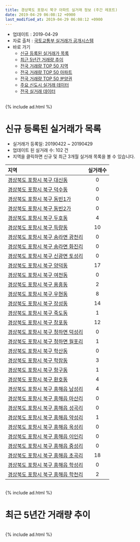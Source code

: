 ```yaml
---
title: 경상북도 포항시 북구 아파트 실거래 정보 (주간 레포트)
date: 2019-04-29 06:08:12 +0900
last_modified_at: 2019-04-29 06:08:12 +0900
---
```


* 업데이트 : 2019-04-29
* 자료 출처 : [국토교통부 실거래가 공개시스템](http://rt.molit.go.kr)
* 바로 가기
    * [신규 등록된 실거래가 목록](#신규-등록된-실거래가-목록)
    * [최근 5년간 거래량 추이](#최근-5년간-거래량-추이)
    * [전국 거래량 TOP 50 지역](https://inasie.github.io/apt-trade-info/최근-3개월-전국에서-가장-거래가-많이-발생한-지역)
    * [전국 거래량 TOP 50 아파트](https://inasie.github.io/apt-trade-info/최근-3개월-전국에서-가장-거래가-많이-발생한-아파트)
    * [전국 거래량 TOP 50 분양권](https://inasie.github.io/apt-trade-info/최근-3개월-전국에서-가장-거래가-많이-발생한-분양권)
    * [주요 신도시 실거래 데이터](https://inasie.github.io/apt-trade-info/주요-신도시)
    * [전국 실거래 데이터](https://inasie.github.io/apt-trade-info/전국)

<br>
{% include ad.html %}
<br>

# 신규 등록된 실거래가 목록
* 실거래가 등록일: 20190422 ~ 20190429
* 업데이트 된 실거래 수: 102 건
* 지역을 클릭하면 신규 및 최근 3개월 실거래 목록을 볼 수 있습니다.


|지역|실거래수|
|:---|:---:|
|[경상북도 포항시 북구 대신동](https://inasie.github.io/apt-trade-info/경상북도-포항시-북구-대신동)|0|
|[경상북도 포항시 북구 덕수동](https://inasie.github.io/apt-trade-info/경상북도-포항시-북구-덕수동)|0|
|[경상북도 포항시 북구 동빈1가](https://inasie.github.io/apt-trade-info/경상북도-포항시-북구-동빈1가)|0|
|[경상북도 포항시 북구 동빈2가](https://inasie.github.io/apt-trade-info/경상북도-포항시-북구-동빈2가)|0|
|[경상북도 포항시 북구 두호동](https://inasie.github.io/apt-trade-info/경상북도-포항시-북구-두호동)|4|
|[경상북도 포항시 북구 득량동](https://inasie.github.io/apt-trade-info/경상북도-포항시-북구-득량동)|10|
|[경상북도 포항시 북구 송라면 광천리](https://inasie.github.io/apt-trade-info/경상북도-포항시-북구-송라면-광천리)|0|
|[경상북도 포항시 북구 송라면 화진리](https://inasie.github.io/apt-trade-info/경상북도-포항시-북구-송라면-화진리)|0|
|[경상북도 포항시 북구 신광면 토성리](https://inasie.github.io/apt-trade-info/경상북도-포항시-북구-신광면-토성리)|0|
|[경상북도 포항시 북구 양덕동](https://inasie.github.io/apt-trade-info/경상북도-포항시-북구-양덕동)|17|
|[경상북도 포항시 북구 여천동](https://inasie.github.io/apt-trade-info/경상북도-포항시-북구-여천동)|0|
|[경상북도 포항시 북구 용흥동](https://inasie.github.io/apt-trade-info/경상북도-포항시-북구-용흥동)|2|
|[경상북도 포항시 북구 우현동](https://inasie.github.io/apt-trade-info/경상북도-포항시-북구-우현동)|8|
|[경상북도 포항시 북구 장성동](https://inasie.github.io/apt-trade-info/경상북도-포항시-북구-장성동)|14|
|[경상북도 포항시 북구 죽도동](https://inasie.github.io/apt-trade-info/경상북도-포항시-북구-죽도동)|1|
|[경상북도 포항시 북구 창포동](https://inasie.github.io/apt-trade-info/경상북도-포항시-북구-창포동)|12|
|[경상북도 포항시 북구 청하면 덕성리](https://inasie.github.io/apt-trade-info/경상북도-포항시-북구-청하면-덕성리)|0|
|[경상북도 포항시 북구 청하면 월포리](https://inasie.github.io/apt-trade-info/경상북도-포항시-북구-청하면-월포리)|1|
|[경상북도 포항시 북구 학산동](https://inasie.github.io/apt-trade-info/경상북도-포항시-북구-학산동)|0|
|[경상북도 포항시 북구 학잠동](https://inasie.github.io/apt-trade-info/경상북도-포항시-북구-학잠동)|3|
|[경상북도 포항시 북구 항구동](https://inasie.github.io/apt-trade-info/경상북도-포항시-북구-항구동)|1|
|[경상북도 포항시 북구 환호동](https://inasie.github.io/apt-trade-info/경상북도-포항시-북구-환호동)|4|
|[경상북도 포항시 북구 흥해읍 남성리](https://inasie.github.io/apt-trade-info/경상북도-포항시-북구-흥해읍-남성리)|4|
|[경상북도 포항시 북구 흥해읍 마산리](https://inasie.github.io/apt-trade-info/경상북도-포항시-북구-흥해읍-마산리)|0|
|[경상북도 포항시 북구 흥해읍 성곡리](https://inasie.github.io/apt-trade-info/경상북도-포항시-북구-흥해읍-성곡리)|0|
|[경상북도 포항시 북구 흥해읍 약성리](https://inasie.github.io/apt-trade-info/경상북도-포항시-북구-흥해읍-약성리)|1|
|[경상북도 포항시 북구 흥해읍 옥성리](https://inasie.github.io/apt-trade-info/경상북도-포항시-북구-흥해읍-옥성리)|0|
|[경상북도 포항시 북구 흥해읍 이인리](https://inasie.github.io/apt-trade-info/경상북도-포항시-북구-흥해읍-이인리)|0|
|[경상북도 포항시 북구 흥해읍 중성리](https://inasie.github.io/apt-trade-info/경상북도-포항시-북구-흥해읍-중성리)|0|
|[경상북도 포항시 북구 흥해읍 초곡리](https://inasie.github.io/apt-trade-info/경상북도-포항시-북구-흥해읍-초곡리)|18|
|[경상북도 포항시 북구 흥해읍 학성리](https://inasie.github.io/apt-trade-info/경상북도-포항시-북구-흥해읍-학성리)|0|
|[경상북도 포항시 북구 흥해읍 학천리](https://inasie.github.io/apt-trade-info/경상북도-포항시-북구-흥해읍-학천리)|2|


<br>
{% include ad.html %}
<br>

# 최근 5년간 거래량 추이


<div style="width:100%;">
    <canvas id="deal_progress" height="200"></canvas>
</div>

<script>
new Chart(document.getElementById("deal_progress"), {
    type: 'line',
    data: {
        labels: ['201404','201405','201406','201407','201408','201409','201410','201411','201412','201501','201502','201503','201504','201505','201506','201507','201508','201509','201510','201511','201512','201601','201602','201603','201604','201605','201606','201607','201608','201609','201610','201611','201612','201701','201702','201703','201704','201705','201706','201707','201708','201709','201710','201711','201712','201801','201802','201803','201804','201805','201806','201807','201808','201809','201810','201811','201812','201901','201902','201903','201904'],
        datasets: [{
            label: '매매',
            pointRadius: 1,
            data: [395, 425, 344, 361, 433, 471, 513, 401, 317, 429, 394, 602, 526, 381, 426, 315, 266, 293, 294, 200, 173, 136, 173, 232, 218, 169, 219, 181, 239, 225, 287, 246, 214, 157, 223, 259, 232, 203, 267, 242, 267, 249, 215, 170, 161, 261, 193, 246, 218, 200, 243, 201, 229, 189, 264, 191, 247, 243, 200, 271, 117],
            borderColor: "rgba(255, 201, 14, 1)",
            backgroundColor: "rgba(255, 201, 14, 0.5)",
            fill: false,
            lineTension: 0
        },{
            label: '전월세',
            pointRadius: 1,
            data: [135, 131, 148, 159, 136, 150, 168, 184, 149, 210, 146, 187, 133, 165, 135, 147, 180, 181, 191, 167, 156, 172, 183, 207, 196, 173, 163, 172, 164, 159, 183, 186, 176, 225, 193, 213, 178, 164, 133, 156, 182, 216, 160, 160, 143, 249, 190, 276, 267, 242, 223, 267, 225, 208, 259, 254, 258, 314, 287, 263, 125],
            borderColor: "rgba(0, 141, 185, 1)",
            backgroundColor: "rgba(0, 141, 185, 0.5)",
            fill: false,
            lineTension: 0
        }
        ]
    },
    options: {
        responsive: true,
        title: {
            display: false
        },
        tooltips: {
            mode: 'index',
            intersect: false
        },
        hover: {
            mode: 'nearest',
            intersect: true
        },
        scales: {
            xAxes: [{
                display: true,
                scaleLabel: {
                    display: true,
                    labelString: '년/월'
                }
            }],
            yAxes: [{
                display: true,
                ticks: {
                    suggestedMin: 0,
                },
                scaleLabel: {
                    display: true,
                    labelString: '실거래 수'
                }
            }]
        }
    }
});

</script>


<br>
{% include ad.html %}
<br>

